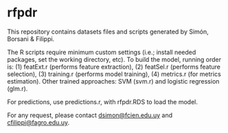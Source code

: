 # rfpdr

This repository contains datasets files and scripts generated by Simón, Borsani & Filippi.

The R scripts require minimum custom settings (i.e.; install needed packages, set the working directory, etc). 
To build the model, running order is: (1) featExt.r (performs feature extraction), (2) featSel.r (performs feature selection), (3) training.r (performs model training), (4) metrics.r (for  metrics estimation). Other trained approaches: SVM (svm.r) and logistic regression (glm.r).

For predictions, use predictions.r, with rfpdr.RDS to load the model. 

For any request, please contact dsimon@fcien.edu.uy and cfilippi@fagro.edu.uy.
